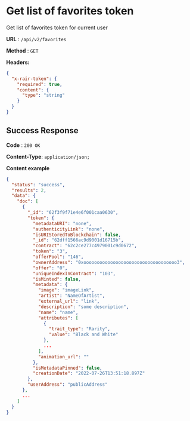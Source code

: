 # Get list of favorites token

Get list of favorites token for current user

**URL** : `/api/v2/favorites`

**Method** : `GET`

**Headers:**

```json
{
  "x-rair-token": {
    "required": true,
    "content": {
      "type": "string"
    }
  }
}
```

## Success Response

**Code** : `200 OK`

**Content-Type**: `application/json;`

**Content example**

```json
{
  "status": "success",
  "results": 2,
  "data": {
    "doc": [
      {
        "_id": "62f3f9f71e4e6f001caa0630",
        "token": {
          "metadataURI": "none",
          "authenticityLink": "none",
          "isURIStoredToBlockchain": false,
          "_id": "62dff1566ac9d9001d16715b",
          "contract": "62c2ce277c4979001c9d0672",
          "token": "3",
          "offerPool": "146",
          "ownerAddress": "0xooooooooooooooooooooooooooooooooooo3",
          "offer": "0",
          "uniqueIndexInContract": "103",
          "isMinted": false,
          "metadata": {
            "image": "imageLink",
            "artist": "NameOfArtist",
            "external_url": "link",
            "description": "some description",
            "name": "name",
            "attributes": [
              {
                "trait_type": "Rarity",
                "value": "Black and White"
              },
              ...
            ],
            "animation_url": ""
          },
          "isMetadataPinned": false,
          "creationDate": "2022-07-26T13:51:18.897Z"
        },
        "userAddress": "publicAddress"
      },
      ...
    ]
  }
}
```
